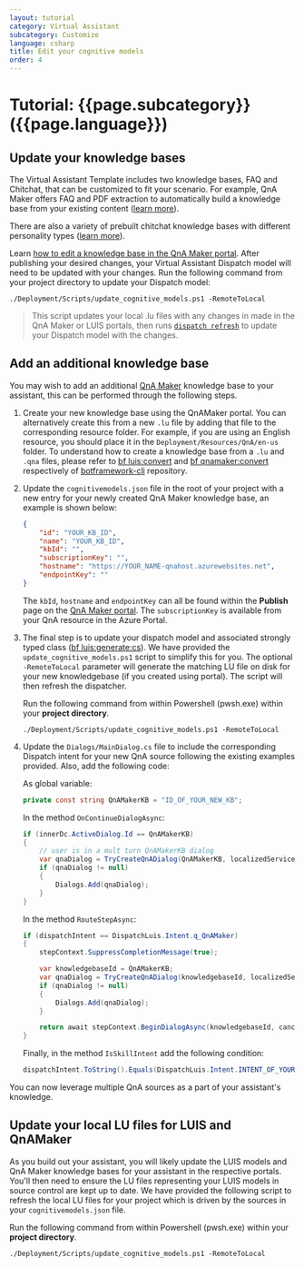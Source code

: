 ```yaml
---
layout: tutorial
category: Virtual Assistant
subcategory: Customize
language: csharp
title: Edit your cognitive models
order: 4
---
```


# Tutorial: {{page.subcategory}} ({{page.language}})

## Update your knowledge bases
The Virtual Assistant Template includes two knowledge bases, FAQ and Chitchat, that can be customized to fit your scenario. For example, QnA Maker offers FAQ and PDF extraction to automatically build a knowledge base from your existing content ([learn more](https://docs.microsoft.com/en-us/azure/cognitive-services/qnamaker/concepts/data-sources-and-content)).

There are also a variety of prebuilt chitchat knowledge bases with different personality types ([learn more](https://docs.microsoft.com/en-us/azure/cognitive-services/qnamaker/how-to/chit-chat-knowledge-base)). 

Learn [how to edit a knowledge base in the QnA Maker portal](https://docs.microsoft.com/en-us/azure/cognitive-services/qnamaker/how-to/edit-knowledge-base). After publishing your desired changes, your Virtual Assistant Dispatch model will need to be updated with your changes. Run the following command from your project directory to update your Dispatch model:
```
./Deployment/Scripts/update_cognitive_models.ps1 -RemoteToLocal
```
> This script updates your local .lu files with any changes in made in the QnA Maker or LUIS portals, then runs [`dispatch refresh`](https://www.npmjs.com/package/botdispatch#refreshing-your-dispatch-model) to update your Dispatch model with the changes.

## Add an additional knowledge base

You may wish to add an additional [QnA Maker](https://www.qnamaker.ai/) knowledge base to your assistant, this can be performed through the following steps.

1. Create your new knowledge base using the QnAMaker portal. You can alternatively create this from a new `.lu` file by adding that file to the corresponding resource folder. For example, if you are using an English resource, you should place it in the `Deployment/Resources/QnA/en-us` folder. To understand how to create a knowledge base from a `.lu` and `.qna` files, please refer to [bf luis:convert](https://www.npmjs.com/package/@microsoft/botframework-cli#bf-luisconvert) and [bf qnamaker:convert](https://www.npmjs.com/package/@microsoft/botframework-cli#bf-qnamakerconvert) respectively of [botframework-cli](https://github.com/microsoft/botframework-cli) repository.

1. Update the `cognitivemodels.json` file in the root of your project with a new entry for your newly created QnA Maker knowledge base, an example is shown below:

    ```json
    {
        "id": "YOUR_KB_ID",
        "name": "YOUR_KB_ID",
        "kbId": "",
        "subscriptionKey": "",
        "hostname": "https://YOUR_NAME-qnahost.azurewebsites.net",
        "endpointKey": ""
    }
    ```

    The `kbId`, `hostname` and `endpointKey` can all be found within the **Publish** page on the [QnA Maker portal](https://qnamaker.ai). The `subscriptionKey` is available from your QnA resource in the Azure Portal.

1. The final step is to update your dispatch model and associated strongly typed class ([bf luis:generate:cs](https://www.npmjs.com/package/@microsoft/botframework-cli#bf-luisgeneratecs)). We have provided the `update_cognitive_models.ps1` script to simplify this for you. The optional `-RemoteToLocal` parameter will generate the matching LU file on disk for your new knowledgebase (if you created using portal). The script will then refresh the dispatcher. 

    Run the following command from within  Powershell (pwsh.exe) within your **project directory**.

    ```shell
    ./Deployment/Scripts/update_cognitive_models.ps1 -RemoteToLocal
    ```

1. Update the `Dialogs/MainDialog.cs` file to include the corresponding Dispatch intent for your new QnA source following the existing examples provided. Also, add the following code:

    As global variable:
    ```csharp
    private const string QnAMakerKB = "ID_OF_YOUR_NEW_KB";
    ```

    In the method `OnContinueDialogAsync`:
    ```csharp
    if (innerDc.ActiveDialog.Id == QnAMakerKB)
    {
        // user is in a mult turn QnAMakerKB dialog
        var qnaDialog = TryCreateQnADialog(QnAMakerKB, localizedServices);
        if (qnaDialog != null)
        {
            Dialogs.Add(qnaDialog);
        }
    }
    ```

    In the method `RouteStepAsync`:
    ```csharp
    if (dispatchIntent == DispatchLuis.Intent.q_QnAMaker)
    {
        stepContext.SuppressCompletionMessage(true);

        var knowledgebaseId = QnAMakerKB;
        var qnaDialog = TryCreateQnADialog(knowledgebaseId, localizedServices);
        if (qnaDialog != null)
        {
            Dialogs.Add(qnaDialog);
        }

        return await stepContext.BeginDialogAsync(knowledgebaseId, cancellationToken: cancellationToken);
    }
    ```

    Finally, in the method `IsSkillIntent` add the following condition:
    ```csharp
    dispatchIntent.ToString().Equals(DispatchLuis.Intent.INTENT_OF_YOUR_NEW_KB.ToString(), StringComparison.InvariantCultureIgnoreCase)
    ```

You can now leverage multiple QnA sources as a part of your assistant's knowledge.

## Update your local LU files for LUIS and QnAMaker

As you build out your assistant, you will likely update the LUIS models and QnA Maker knowledge bases for your assistant in the respective portals. You'll then need to ensure the LU files representing your LUIS models in source control are kept up to date. We have provided the following script to refresh the local LU files for your project which is driven by the sources in your `cognitivemodels.json` file.

Run the following command from within  Powershell (pwsh.exe) within your **project directory**.

```shell
./Deployment/Scripts/update_cognitive_models.ps1 -RemoteToLocal
```
